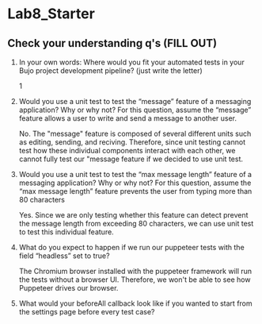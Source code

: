 # Lab8_Starter

## Check your understanding q's (FILL OUT)
1. In your own words: Where would you fit your automated tests in your Bujo project development pipeline? (just write the letter)

    1

2. Would you use a unit test to test the “message” feature of a messaging application? Why or why not? For this question, assume the “message” feature allows a user to write and send a message to another user.

    No. The "message" feature is composed of several different units such as editing, sending, and reciving. Therefore, since unit testing cannot test how these individual components interact with each other, we cannot fully test our "message feature if we decided to use unit test. 
    
3. Would you use a unit test to test the “max message length” feature of a messaging application? Why or why not? For this question, assume the “max message length” feature prevents the user from typing more than 80 characters

    Yes. Since we are only testing whether this feature can detect prevent the message length from exceeding 80 characters, we can use unit test to test this individual feature. 

4. What do you expect to happen if we run our puppeteer tests with the field “headless” set to true?
   
   The Chromium browser installed with the puppeteer framework will run the tests without a browser UI. Therefore, we won't be able to see how Puppeteer drives our browser. 

5. What would your beforeAll callback look like if you wanted to start from the settings page before every test case?

